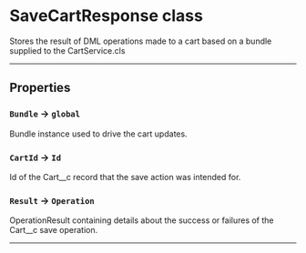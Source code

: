 # SaveCartResponse class

Stores the result of DML operations made to a cart based on a bundle supplied to the CartService.cls

---
## Properties

### `Bundle` → `global`

Bundle instance used to drive the cart updates.

### `CartId` → `Id`

Id of the Cart__c record that the save action was intended for.

### `Result` → `Operation`

OperationResult containing details about the success or failures of the Cart__c save operation.

---
